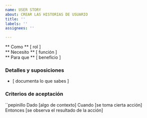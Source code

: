 ```yaml
---
name: USER STORY
about: CREAR LAS HISTORIAS DE USUARIO
title: ''
labels: ''
assignees: ''

---
```


** Como ** [ rol ]​   
 ** Necesito ** [ función ]   
 ** Para que ** [ beneficio ]   
   
 ### Detalles y suposiciones
 * [ documenta lo que sabes ] 
   
 ### Criterios de aceptación  
   
 ``pepinillo
Dado [algo de contexto]
Cuando [se toma cierta acción]
Entonces [se observa el resultado de la acción]
```
